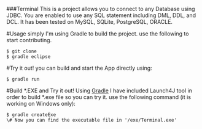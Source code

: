 ###Terminal
This is a project allows you to connect to any Database using JDBC. You are enabled to use any SQL statement including DML, DDL, and DCL. It has been tested on MySQL, SQLite, PostgreSQL, ORACLE.

#Usage
simply I'm using Gradle to build the project. use the following to start contributing.
```
$ git clone
$ gradle eclipse
```
 
#Try it out!
you can build and start the App directly using:
```
$ gradle run
```

#Build *.EXE and Try it out!
Using [Gradle](https://gradle.org/) I have included Launch4J tool in order to build *.exe file so you can try it. use the following command (it is working on Windows only):
```
$ gradle createExe
\# Now you can find the executable file in '/exe/Terminal.exe'
```
 
 

